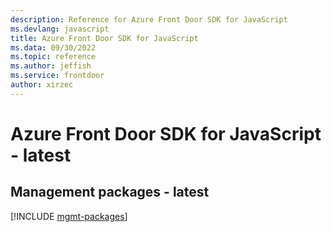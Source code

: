 ```yaml
---
description: Reference for Azure Front Door SDK for JavaScript
ms.devlang: javascript
title: Azure Front Door SDK for JavaScript
ms.data: 09/30/2022
ms.topic: reference
ms.author: jeffish
ms.service: frontdoor
author: xirzec
---
```

# Azure Front Door SDK for JavaScript - latest

## Management packages - latest
[!INCLUDE [mgmt-packages](front-door-mgmt-index.md)]
